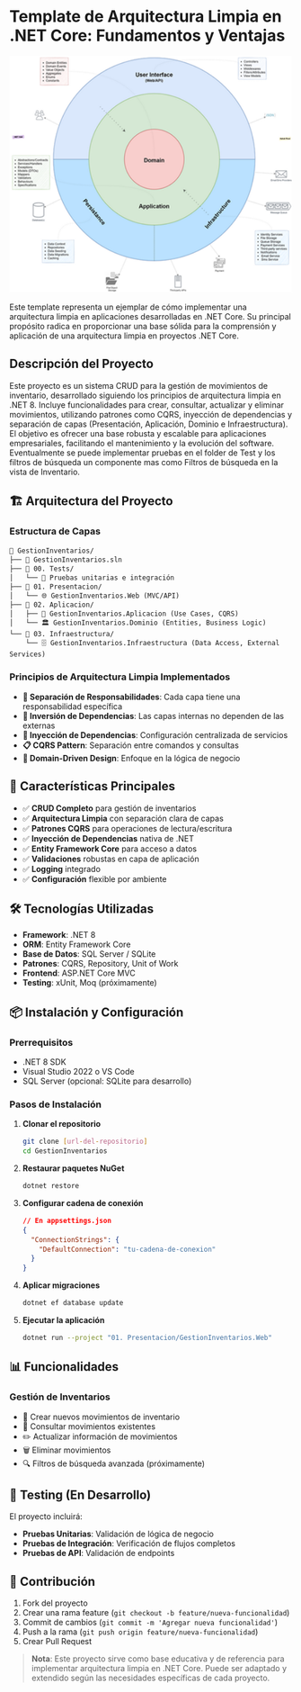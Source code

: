 # Template de Arquitectura Limpia en .NET Core: Fundamentos y Ventajas

<div align="center">
  <img src="01. Presentacion/InventarioMVC/wwwroot/Images/Picture1.png" alt="Arquitectura Limpia Diagrama" width="600" />
</div>

Este template representa un ejemplar de cómo implementar una arquitectura limpia en aplicaciones desarrolladas en .NET Core. Su principal propósito radica en proporcionar una base sólida para la comprensión y aplicación de una arquitectura limpia en proyectos .NET Core.

## Descripción del Proyecto

Este proyecto es un sistema CRUD para la gestión de movimientos de inventario, desarrollado siguiendo los principios de arquitectura limpia en .NET 8. Incluye funcionalidades para crear, consultar, actualizar y eliminar movimientos, utilizando patrones como CQRS, inyección de dependencias y separación de capas (Presentación, Aplicación, Dominio e Infraestructura). El objetivo es ofrecer una base robusta y escalable para aplicaciones empresariales, facilitando el mantenimiento y la evolución del software. Eventualmente se puede implementar pruebas en el folder de Test y los filtros de búsqueda un componente mas como Filtros de búsqueda en la vista de Inventario.

## 🏗️ Arquitectura del Proyecto

### Estructura de Capas

```
📁 GestionInventarios/
├── 📄 GestionInventarios.sln
├── 📁 00. Tests/
│   └── 🧪 Pruebas unitarias e integración
├── 📁 01. Presentacion/
│   └── 🌐 GestionInventarios.Web (MVC/API)
├── 📁 02. Aplicacion/
│   ├── 🔧 GestionInventarios.Aplicacion (Use Cases, CQRS)
│   └── 🏛️ GestionInventarios.Dominio (Entities, Business Logic)
└── 📁 03. Infraestructura/
    └── 🗄️ GestionInventarios.Infraestructura (Data Access, External Services)
```

### Principios de Arquitectura Limpia Implementados

- **🎯 Separación de Responsabilidades**: Cada capa tiene una responsabilidad específica
- **🔄 Inversión de Dependencias**: Las capas internas no dependen de las externas
- **🧩 Inyección de Dependencias**: Configuración centralizada de servicios
- **📋 CQRS Pattern**: Separación entre comandos y consultas
- **🏢 Domain-Driven Design**: Enfoque en la lógica de negocio

## 🚀 Características Principales

- ✅ **CRUD Completo** para gestión de inventarios
- ✅ **Arquitectura Limpia** con separación clara de capas
- ✅ **Patrones CQRS** para operaciones de lectura/escritura
- ✅ **Inyección de Dependencias** nativa de .NET
- ✅ **Entity Framework Core** para acceso a datos
- ✅ **Validaciones** robustas en capa de aplicación
- ✅ **Logging** integrado
- ✅ **Configuración** flexible por ambiente

## 🛠️ Tecnologías Utilizadas

- **Framework**: .NET 8
- **ORM**: Entity Framework Core
- **Base de Datos**: SQL Server / SQLite
- **Patrones**: CQRS, Repository, Unit of Work
- **Frontend**: ASP.NET Core MVC
- **Testing**: xUnit, Moq (próximamente)

## 📦 Instalación y Configuración

### Prerrequisitos
- .NET 8 SDK
- Visual Studio 2022 o VS Code
- SQL Server (opcional: SQLite para desarrollo)

### Pasos de Instalación

1. **Clonar el repositorio**
   ```bash
   git clone [url-del-repositorio]
   cd GestionInventarios
   ```

2. **Restaurar paquetes NuGet**
   ```bash
   dotnet restore
   ```

3. **Configurar cadena de conexión**
   ```json
   // En appsettings.json
   {
     "ConnectionStrings": {
       "DefaultConnection": "tu-cadena-de-conexion"
     }
   }
   ```

4. **Aplicar migraciones**
   ```bash
   dotnet ef database update
   ```

5. **Ejecutar la aplicación**
   ```bash
   dotnet run --project "01. Presentacion/GestionInventarios.Web"
   ```

## 📊 Funcionalidades

### Gestión de Inventarios
- 📝 Crear nuevos movimientos de inventario
- 👀 Consultar movimientos existentes
- ✏️ Actualizar información de movimientos
- 🗑️ Eliminar movimientos
- 🔍 Filtros de búsqueda avanzada (próximamente)

## 🧪 Testing (En Desarrollo)

El proyecto incluirá:
- **Pruebas Unitarias**: Validación de lógica de negocio
- **Pruebas de Integración**: Verificación de flujos completos
- **Pruebas de API**: Validación de endpoints

## 🤝 Contribución

1. Fork del proyecto
2. Crear una rama feature (`git checkout -b feature/nueva-funcionalidad`)
3. Commit de cambios (`git commit -m 'Agregar nueva funcionalidad'`)
4. Push a la rama (`git push origin feature/nueva-funcionalidad`)
5. Crear Pull Request


> **Nota**: Este proyecto sirve como base educativa y de referencia para implementar arquitectura limpia en .NET Core. Puede ser adaptado y extendido según las necesidades específicas de cada proyecto.
